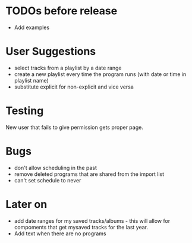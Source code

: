 TODOs before release
====================
* Add examples


User Suggestions
================
 - select tracks from a playlist by a date range
 - create a new playlist every time the program runs (with date or time in playlist name)
 - substitute explicit for non-explicit and vice versa

Testing
========
New user that fails to give permission gets proper page.

Bugs
=====
* don't allow scheduling in the past
* remove deleted programs that are shared from the import list
* can't set schedule to never

Later on
==========
* add date ranges for my saved tracks/albums - this will allow for compoments that get mysaved tracks for the last year.
* Add text when there are no programs
